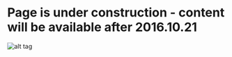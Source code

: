 # Page is under construction - content will be available after 2016.10.21

![alt tag](http://imalbum.aufeminin.com/album/D20130121/funny-animals-13-898501_H154704_L.jpg)
